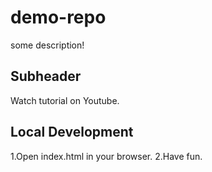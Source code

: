 # demo-repo

some description!

## Subheader 

Watch tutorial on Youtube.

## Local Development

1.Open index.html in your browser. 
2.Have fun.